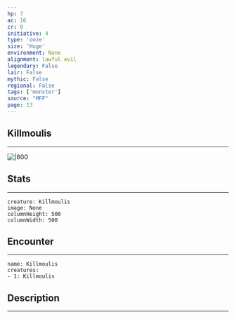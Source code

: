 ```yaml
---
hp: 7
ac: 16
cr: 0
initiative: 4
type: 'ooze'    
size: 'Huge'
environment: None
alignment: lawful evil
legendary: False
lair: False
mythic: False
regional: False
tags: ['monster']
source: "MFF"
page: 13
---
```


## Killmoulis
---

![|600](D:/Program%20Files/5e.tools/img/bestiary/MFF/Killmoulis.png)

## Stats
---

```statblock
creature: Killmoulis
image: None
columnHeight: 500
columnWidth: 500
```

## Encounter
---

```encounter-table
name: Killmoulis
creatures:
- 1: Killmoulis
```

## Description
---




